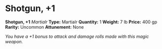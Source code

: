 # Shotgun, +1

**Shotgun, +1**
_Martialr_
**Type:** Martialr
**Quantity:** 1
**Weight:** 7 lb
**Price:** 400 gp
**Rarity:** Uncommon
**Attunement:** None

*You have a +1 bonus to attack and damage rolls made with this magic weapon.*